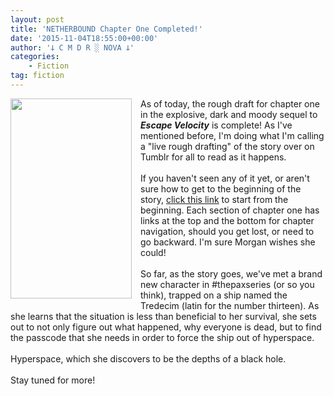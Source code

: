 ```yaml
---
layout: post
title: 'NETHERBOUND Chapter One Completed!'
date: '2015-11-04T18:55:00+00:00'
author: '𐕣 C M D R ░ NOVA 𐕣'
categories:
    - Fiction
tag: fiction
---
```


<div style="clear: both; text-align: center;">
<a href="http://cmdr-nova.online/wp-content/uploads/2015/11/nbpromo2.png" style="clear: left; float: left; margin-bottom: 1em; margin-right: 1em;"><img border="0" height="320" src="http://cmdr-nova.online/wp-content/uploads/2015/11/nbpromo2-182x300.png" width="194" /></a></div>
As of today, the rough draft for chapter one in the explosive, dark and moody sequel to <i><b>Escape Velocity</b></i> is complete! As I've mentioned before, I'm doing what I'm calling a "live rough drafting" of the story over on Tumblr for all to read as it happens.<br />
<br />
If you haven't seen any of it yet, or aren't sure how to get to the beginning of the story, <a href="http://nbserial.tumblr.com/post/132420877801/netherbound-chapter-1" target="_blank" rel="noopener">click this link</a> to start from the beginning. Each section of chapter one has links at the top and the bottom for chapter navigation, should you get lost, or need to go backward. I'm sure Morgan wishes she could!<br />
<br />
So far, as the story goes, we've met a brand new character in #thepaxseries (or so you think), trapped on a ship named the Tredecim (latin for the number thirteen). As she learns that the situation is less than beneficial to her survival, she sets out to not only figure out what happened, why everyone is dead, but to find the passcode that she needs in order to force the ship out of hyperspace.<br />
<br />
Hyperspace, which she discovers to be the depths of a black hole.<br />
<br />
Stay tuned for more! <br />
<br />
<br />